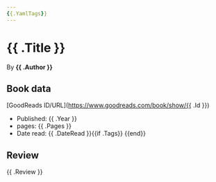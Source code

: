 ```yaml
---
{{.YamlTags}}
---
```


# {{ .Title }}

By **{{ .Author }}**

## Book data

[GoodReads ID/URL](https://www.goodreads.com/book/show/{{ .Id }})

- Published: {{ .Year }}
- pages: {{ .Pages }}
- Date read: {{ .DateRead }}{{if .Tags}}
{{end}}

## Review

{{ .Review }}
